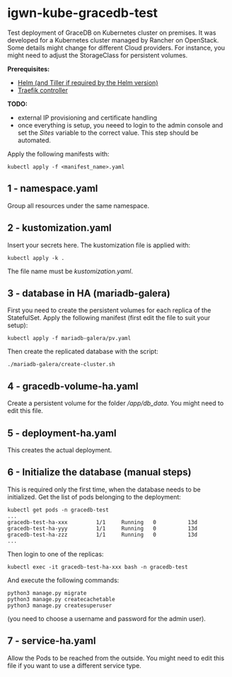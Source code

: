 # igwn-kube-gracedb-test
Test deployment of GraceDB on Kubernetes cluster on premises. It was developed for a Kubernetes cluster managed by Rancher on OpenStack. Some details might change for different Cloud providers. For instance, you might need to adjust the StorageClass for persistent volumes. 

**Prerequisites:**
- [Helm (and Tiller if required by the Helm version)](https://helm.sh/docs/intro/install/) 
- [Traefik controller](https://docs.traefik.io/v1.7/user-guide/kubernetes/) 

**TODO:** 
- external IP provisioning and certificate handling
- once everything is setup, you neeed to login to the admin console and set the *Sites* variable to the correct value. This step should be automated.

Apply the following manifests with:

```kubectl apply -f <manifest_name>.yaml```

## 1 - namespace.yaml
Group all resources under the same namespace.

## 2 - kustomization.yaml
Insert your secrets here. The kustomization file is applied with:

```kubectl apply -k .```

The file name must be *kustomization.yaml*.

## 3 - database in HA (mariadb-galera)
First you need to create the persistent volumes for each replica of the StatefulSet. Apply the following manifest (first edit the file to suit your setup):
```
kubectl apply -f mariadb-galera/pv.yaml
``` 

Then create the replicated database with the script:
```
./mariadb-galera/create-cluster.sh
```

## 4 - gracedb-volume-ha.yaml
Create a persistent volume for the folder */app/db_data*. You might need to edit this file.

## 5 - deployment-ha.yaml
This creates the actual deployment.

## 6 - Initialize the database (manual steps)
This is required only the first time, when the database needs to be initialized. 
Get the list of pods belonging to the deployment:
```
kubectl get pods -n gracedb-test
...
gracedb-test-ha-xxx         1/1     Running   0          13d
gracedb-test-ha-yyy         1/1     Running   0          13d
gracedb-test-ha-zzz         1/1     Running   0          13d
...
```

Then login to one of the replicas:
```
kubectl exec -it gracedb-test-ha-xxx bash -n gracedb-test
```
And execute the following commands:
```
python3 manage.py migrate
python3 manage.py createcachetable
python3 manage.py createsuperuser 
```
(you need to choose a username and password for the admin user).

## 7 - service-ha.yaml
Allow the Pods to be reached from the outside. You might need to edit this file if you want to use a different service type. 
